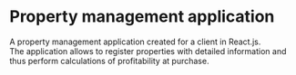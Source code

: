 # Property management application

A property management application created for a client in React.js.<br/>
The application allows to register properties with detailed information and thus perform calculations of profitability at purchase.
